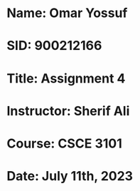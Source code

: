 # Name: Omar Yossuf
# SID: 900212166
# Title: Assignment 4
# Instructor: Sherif Ali
# Course: CSCE 3101
# Date: July 11th, 2023
